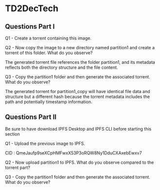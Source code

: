 # TD2DecTech

## Questions Part I
Q1 - Create a torrent containing this image.

Q2 - Now copy the image to a new directory named partition1 and create a torrent of this folder. What do you observe?

The generated torrent file references the folder partition1, and its metadata reflects both the directory structure and the file content.


Q3 - Copy the partition1 folder and then generate the associated torrent. What do you observe?

The generated torrent for partition1_copy will have identical file data and structure but a different hash because the torrent metadata includes the path and potentially timestamp information.


## Questions Part II
Be sure to have download IPFS Desktop and IPFS CLI before starting this section

Q1 - Upload the previous image to IPFS.

CID : QmeJaufp9seXCpHMFwxX53P3oRQW8Ny1DduCXAxebEwxv7

Q2 - Now upload partition1 to IPFS. What do you observe compared to the torrent part?

Q3 - Copy the partition1 folder and then generate the associated torrent. What do you observe?

